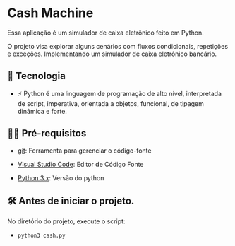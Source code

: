 # Cash Machine

Essa aplicação é um simulador de caixa eletrônico feito em Python.

O projeto visa explorar alguns cenários com fluxos condicionais, repetições e exceções. Implementando um simulador de caixa eletrônico bancário.

## 🚀 Tecnologia

- ⚡ Python é uma linguagem de programação de alto nível, interpretada de script, imperativa, orientada a objetos, funcional, de tipagem dinâmica e forte.

## ✋🏻 Pré-requisitos

- [git](https://git-scm.com/downloads): Ferramenta para gerenciar o código-fonte

- [Visual Studio Code](https://code.visualstudio.com/): Editor de Código Fonte

- [Python 3.x](https://www.python.org/downloads/release/python-3100/): Versão do python

## :hammer_and_wrench: Antes de iniciar o projeto.

No diretório do projeto, execute o script:

- `python3 cash.py`
